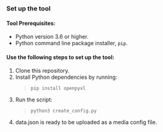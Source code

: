 
### Set up the tool

#### Tool Prerequisites:

*   Python version 3.6 or higher.
*   Python command line package installer, `pip`.

#### Use the following steps to set up the tool:

1.  Clone this repository.
2.  Install Python dependencies by running:
    > `pip install openpyxl`
3.  Run the script:
    > `python3 create_config.py`
4.  data.json is ready to be uploaded as a media config file.
